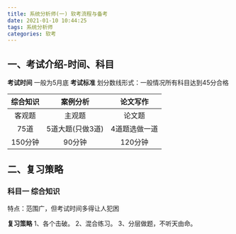 ```yaml
---
title: 系统分析师(一) 软考流程与备考
date: 2021-01-10 10:44:25
tags: 系统分析师
categories: 软考
---
```


## 一、考试介绍-时间、科目

**考试时间**  一般为5月底
**考试标准**  划分数线形式：一般情况所有科目达到45分合格

综合知识|案例分析|论文写作
:-:|:-:|:-:
客观题|主观题|论文题
75道|5道大题(只做3道)|4道题选做一道
150分钟|90分钟|120分钟

<!-- more -->
## 二、复习策略

### 科目一  综合知识

特点：范围广，但考试时间多得让人犯困

**复习策略**
1、各个击破。
2、混合练习。
3、分层做题，不听天由命。
